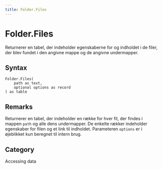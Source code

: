 ```yaml
---
title: Folder.Files
---
```


# Folder.Files


Returnerer en tabel, der indeholder egenskaberne for og indholdet i de filer, der blev fundet i den angivne mappe og de angivne undermapper.


## Syntax

```powerquery
Folder.Files(
    path as text,
    optional options as record
) as table
```


## Remarks

Returnerer en tabel, der indeholder en række for hver fil, der findes i mappen <code>path</code> og alle dens undermapper. De enkelte rækker indeholder egenskaber for filen og et link til indholdet. Parameteren <code>options</code> er i øjeblikket kun beregnet til intern brug.



## Category
Accessing data
